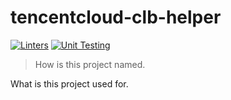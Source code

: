 # tencentcloud-clb-helper

[![Linters](https://github.com/mrchi/tencentcloud-clb-helper/actions/workflows/linting.yaml/badge.svg)](https://github.com/mrchi/tencentcloud-clb-helper/actions/workflows/linting.yaml)
[![Unit Testing](https://github.com/mrchi/tencentcloud-clb-helper/actions/workflows/unittest.yaml/badge.svg)](https://github.com/mrchi/tencentcloud-clb-helper/actions/workflows/unittest.yaml)

> How is this project named.

What is this project used for.
